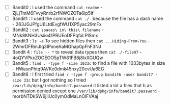 
- [ ] Bandit0 :  I used the command `cat readme` - ZjLjTmM6FvvyRnrb2rfNWOZOTa6ip5If
- [ ] Bandit1 :  I used the command `cat ./-` because the file has a dash name - 263JGJPfgU6LtdEvgfWU1XP5yac29mFx
- [ ] Bandit2 : `cat spaces\ in\ this\ filename` - MNk8KNH3Usiio41PRUEoDFPqfxLPlSmx
- [ ] Bandit3 : `ls -a` To see hidden files then `cat ...Hiding-From-You` - 2WmrDFRmJIq3IPxneAaMGhap0pFhF3NJ
- [ ] Bandit 4 : `file -- *` to reveal data types then `cat ./-file07` - 4oQYVPkxZOOEOO5pTW81FB8j8lxXGUQw
- [ ] Bandit5 : `find . -type f -size 1033c` to find a file with 1033bytes in size - HWasnPhtq9AVKe0dmk45nxy20cvUa6EG
- [ ] Bandit6 : I first tried `find / -type f -group bandit6 -user bandit7 -size 33c` but I got nothing so I tried `/var/lib/dpkg/info/bandit7.password` it listed a lot a files that h as permission denied except one `/var/lib/dpkg/info/bandit7.password` - morbNTDkSW6jIlUc0ymOdMaLnOlFVAaj